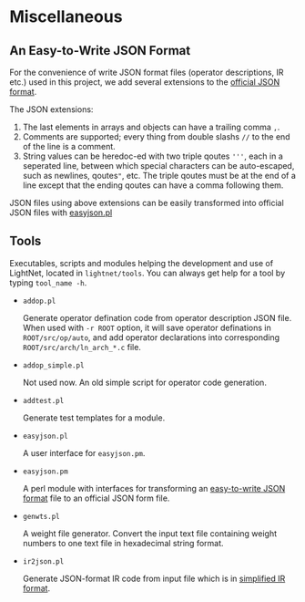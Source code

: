 # Miscellaneous

## An Easy-to-Write JSON Format

For the convenience of write JSON format files (operator descriptions, IR etc.)
used in this project, we add several extensions to the [official JSON format](http://json.org/).

The JSON extensions:

1. The last elements in arrays and objects can have a trailing comma `,`.
2. Comments are supported; every thing from double slashs `//` to the end of
   the line is a comment.
3. String values can be heredoc-ed with two triple qoutes `'''`, each in a
   seperated line, between which special characters can be auto-escaped,
   such as newlines, qoutes`"`, etc. The triple qoutes must be at the end of a
   line except that the ending qoutes can have a comma following them.
   
JSON files using above extensions can be easily transformed into official JSON 
files with [easyjson.pl](Tools#easyjson.pl)


## Tools

Executables, scripts and modules helping the development and use of LightNet, 
located in `lightnet/tools`.
You can always get help for a tool by typing `tool_name -h`.

* `addop.pl`

    Generate operator defination code from operator description JSON file.
    When used with `-r ROOT` option, it will save operator definations in
    `ROOT/src/op/auto`, and add operator declarations into corresponding
    `ROOT/src/arch/ln_arch_*.c` file.

* `addop_simple.pl`

    Not used now. An old simple script for operator code generation.

* `addtest.pl`

    Generate test templates for a module.

* `easyjson.pl`

    A user interface for `easyjson.pm`.

* `easyjson.pm`

    A perl module with interfaces for transforming an 
    [easy-to-write JSON format](Miscellaneous.md#An-Easy-to-Write-JSON-Format)
    file to an official JSON form file.

* `genwts.pl`

    A weight file generator. Convert the input text file containing weight
    numbers to one text file in hexadecimal string format.

* `ir2json.pl`

    Generate JSON-format IR code from input file which is in 
    [simplified IR format]().

